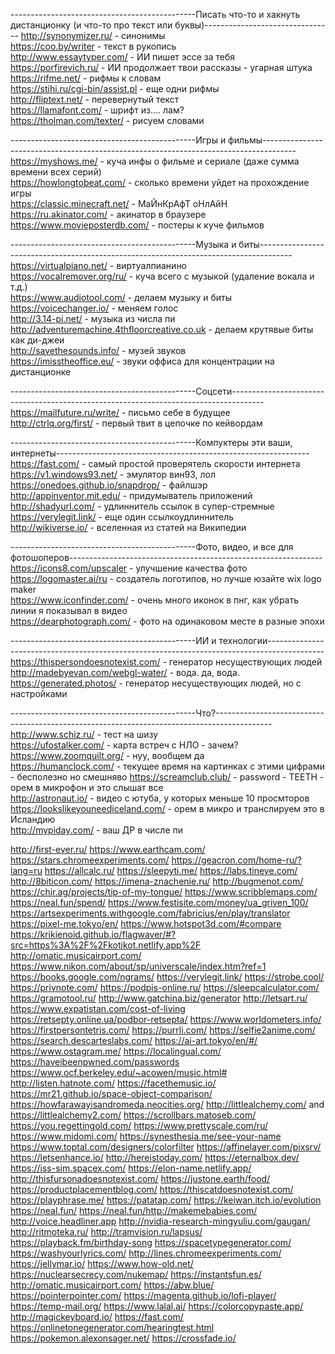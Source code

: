 ----------------------------------------------Писать что-то и хакнуть дистанционку (и что-то про текст или буквы)--------------------------------
http://synonymizer.ru/ - синонимы                                       
https://coo.by/writer - текст в рукопись                      
http://www.essaytyper.com/ - ИИ пишет эссе за тебя                       
https://porfirevich.ru/ - ИИ продолжает твои рассказы - угарная штука                        
https://rifme.net/ - рифмы к словам            
https://stihi.ru/cgi-bin/assist.pl - еще одни рифмы                                                                    
http://fliptext.net/ - перевернутый текст                      
https://llamafont.com/ - шрифт из.... лам?         
https://tholman.com/texter/ - рисуем словами

----------------------------------------------Игры и фильмы--------------------------------------------------------------------------------------
https://myshows.me/ - куча инфы о фильме и сериале (даже сумма времени всех серий)                               
https://howlongtobeat.com/ - сколько времени уйдет на прохождение игры                           
https://classic.minecraft.net/ - МаЙнКрАфТ оНлАйН        
https://ru.akinator.com/ - акинатор в браузере         
https://www.movieposterdb.com/ - постеры к куче фильмов                       

----------------------------------------------Музыка и биты--------------------------------------------------------------------------------------
https://virtualpiano.net/ - виртуалпианино                             
https://vocalremover.org/ru/ - куча всего с музыкой (удаление вокала и т.д.)                                                                   
https://www.audiotool.com/ - делаем музыку и биты                         
https://voicechanger.io/ - меняем голос                  
http://3.14-pi.net/ - музыка из числа пи        
http://adventuremachine.4thfloorcreative.co.uk - делаем крутявые биты как ди-джеи                         
http://savethesounds.info/ - музей звуков                    
https://imisstheoffice.eu/ - звуки оффиса для концентрации на дистанционке

----------------------------------------------Соцсети--------------------------------------------------------------------------------------
https://mailfuture.ru/write/ - письмо себе в будущее         
http://ctrlq.org/first/ - первый твит в цепочке по кейвордам                                            

----------------------------------------------Компуктеры эти ваши, интернеты---------------------------------------------------------------
https://fast.com/ - самый простой проверятель скорости интернета                                
https://v1.windows93.net/ - эмулятор вин93, лол               
https://onedoes.github.io/snapdrop/ - файлшэр                                                    
http://appinventor.mit.edu/ - придумыватель приложений                                            
http://shadyurl.com/ - удлиннитель ссылок в супер-стремные        
https://verylegit.link/ - еще один ссылкоудлиннитель                                            
http://wikiverse.io/ - вселенная из статей на Википедии

----------------------------------------------Фото, видео, и все для фотошоперов---------------------------------------------------------------
https://icons8.com/upscaler - улучшение качества фото                              
https://logomaster.ai/ru - создатель логотипов, но лучше юзайте wix logo maker                      
https://www.iconfinder.com/ - очень много иконок в пнг, как убрать линии я показывал в видео      
https://dearphotograph.com/ - фото на одинаковом месте в разные эпохи

----------------------------------------------ИИ и технологии--------------------------------------------------------------------------------------------
https://thispersondoesnotexist.com/ - генератор несуществующих людей                                                
http://madebyevan.com/webgl-water/ - вода. да, вода.             
https://generated.photos/ - генератор несуществующих людей, но с настройками                 

----------------------------------------------Что?--------------------------------------------------------------------------------------------
http://www.schiz.ru/ - тест на шизу                               
https://ufostalker.com/ - карта встреч с НЛО - зачем?                          
https://www.zoomquilt.org/ - нуу, вообщем да               
https://humanclock.com/ - текущее время на картинках с этими цифрами - бесполезно но смешняво
https://screamclub.club/ - password - TEETH - орем в микрофон и это слышат все                         
http://astronaut.io/ - видео с ютуба, у которых меньше 10 просмторов                
https://lookslikeyouneediceland.com/ - орем в микро и транслируем это в Исландию                            
http://mypiday.com/ - ваш ДР в числе пи







http://first-ever.ru/ 
https://www.earthcam.com/ 
https://stars.chromeexperiments.com/ 
https://geacron.com/home-ru/?lang=ru
https://allcalc.ru/
https://sleepyti.me/
https://labs.tineye.com/
http://8biticon.com/
https://imena-znachenie.ru/
http://bugmenot.com/
https://chir.ag/projects/tip-of-my-tongue/
https://www.scribblemaps.com/
https://neal.fun/spend/
https://www.festisite.com/money/ua_griven_100/
https://artsexperiments.withgoogle.com/fabricius/en/play/translator
https://pixel-me.tokyo/en/
https://www.hotspot3d.com/#compare
https://krikienoid.github.io/flagwaver/#?src=https%3A%2F%2Fkotikot.netlify.app%2F
http://omatic.musicairport.com/
https://www.nikon.com/about/sp/universcale/index.htm?ref=1
https://books.google.com/ngrams/
https://verylegit.link/
https://strobe.cool/
https://privnote.com/
https://podpis-online.ru/
https://sleepcalculator.com/
https://gramotool.ru/
http://www.gatchina.biz/generator
http://letsart.ru/
https://www.expatistan.com/cost-of-living
https://retsepty.online.ua/podbor-retsepta/
https://www.worldometers.info/
https://firstpersontetris.com/
https://purrli.com/
https://selfie2anime.com/
https://search.descarteslabs.com/
https://ai-art.tokyo/en/#/
https://www.ostagram.me/
https://localingual.com/
https://haveibeenpwned.com/passwords
https://www.ocf.berkeley.edu/~acowen/music.html#
http://listen.hatnote.com/
https://facethemusic.io/
https://mr21.github.io/space-object-comparison/
https://howfarawayisandromeda.neocities.org/
http://littlealchemy.com/ and https://littlealchemy2.com/
https://scrollbars.matoseb.com/
https://you.regettingold.com/
https://www.prettyscale.com/ru/
https://www.midomi.com/
https://synesthesia.me/see-your-name
https://www.toptal.com/designers/colorfilter
https://affinelayer.com/pixsrv/
https://letsenhance.io/
http://hereistoday.com/
https://eternalbox.dev/
https://iss-sim.spacex.com/
https://elon-name.netlify.app/
http://thisfursonadoesnotexist.com/
https://justone.earth/food/
https://productplacementblog.com/
https://thiscatdoesnotexist.com/
https://playphrase.me/
https://patatap.com/
https://keiwan.itch.io/evolution
https://neal.fun/
https://neal.fun/http://makemebabies.com/
http://voice.headliner.app
http://nvidia-research-mingyuliu.com/gaugan/
http://ritmoteka.ru/
http://tramvision.ru/lapsus/
https://playback.fm/birthday-song
https://spacetypegenerator.com/
https://washyourlyrics.com/
http://lines.chromeexperiments.com/
https://jellymar.io/
https://www.how-old.net/
https://nuclearsecrecy.com/nukemap/
https://instantsfun.es/
http://omatic.musicairport.com/
https://abw.blue/
https://pointerpointer.com/
https://magenta.github.io/lofi-player/
https://temp-mail.org/
https://www.lalal.ai/
https://colorcopypaste.app/
http://magickeyboard.io/
https://fast.com/
https://onlinetonegenerator.com/hearingtest.html
https://pokemon.alexonsager.net/
https://crossfade.io/
